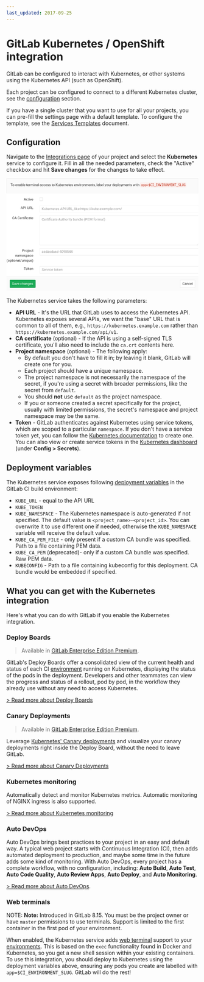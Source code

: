 ```yaml
---
last_updated: 2017-09-25
---
```


# GitLab Kubernetes / OpenShift integration

GitLab can be configured to interact with Kubernetes, or other systems using the
Kubernetes API (such as OpenShift).

Each project can be configured to connect to a different Kubernetes cluster, see
the [configuration](#configuration) section.

If you have a single cluster that you want to use for all your projects,
you can pre-fill the settings page with a default template. To configure the
template, see the [Services Templates](services_templates.md) document.

## Configuration

Navigate to the [Integrations page](project_services.md#accessing-the-project-services)
of your project and select the **Kubernetes** service to configure it. Fill in
all the needed parameters, check the "Active" checkbox and hit **Save changes**
for the changes to take effect.

![Kubernetes configuration settings](img/kubernetes_configuration.png)

The Kubernetes service takes the following parameters:

- **API URL** -
  It's the URL that GitLab uses to access the Kubernetes API. Kubernetes
  exposes several APIs, we want the "base" URL that is common to all of them,
  e.g., `https://kubernetes.example.com` rather than `https://kubernetes.example.com/api/v1`.
- **CA certificate** (optional) -
  If the API is using a self-signed TLS certificate, you'll also need to include
  the `ca.crt` contents here.
- **Project namespace** (optional) - The following apply:
  - By default you don't have to fill it in; by leaving it blank, GitLab will
    create one for you.
  - Each project should have a unique namespace.
  - The project namespace is not necessarily the namespace of the secret, if
    you're using a secret with broader permissions, like the secret from `default`.
  - You should **not** use `default` as the project namespace.
  - If you or someone created a secret specifically for the project, usually
    with limited permissions, the secret's namespace and project namespace may
    be the same.
- **Token** -
  GitLab authenticates against Kubernetes using service tokens, which are
  scoped to a particular `namespace`. If you don't have a service token yet,
  you can follow the
  [Kubernetes documentation](https://kubernetes.io/docs/tasks/configure-pod-container/configure-service-account/)
  to create one. You can also view or create service tokens in the
  [Kubernetes dashboard](https://kubernetes.io/docs/tasks/access-application-cluster/web-ui-dashboard/#config)
  (under **Config > Secrets**).

## Deployment variables

The Kubernetes service exposes following
[deployment variables](../../../ci/variables/README.md#deployment-variables) in the
GitLab CI build environment:

- `KUBE_URL` - equal to the API URL
- `KUBE_TOKEN`
- `KUBE_NAMESPACE` - The Kubernetes namespace is auto-generated if not specified.
  The default value is `<project_name>-<project_id>`. You can overwrite it to
  use different one if needed, otherwise the `KUBE_NAMESPACE` variable will
  receive the default value.
- `KUBE_CA_PEM_FILE` - only present if a custom CA bundle was specified. Path
  to a file containing PEM data.
- `KUBE_CA_PEM` (deprecated)- only if a custom CA bundle was specified. Raw PEM data.
- `KUBECONFIG` - Path to a file containing kubeconfig for this deployment. CA bundle would be embedded if specified.

## What you can get with the Kubernetes integration

Here's what you can do with GitLab if you enable the Kubernetes integration.

### Deploy Boards

> Available in [GitLab Enterprise Edition Premium][ee].

GitLab's Deploy Boards offer a consolidated view of the current health and
status of each CI [environment](../../../ci/environments.md) running on Kubernetes,
displaying the status of the pods in the deployment. Developers and other
teammates can view the progress and status of a rollout, pod by pod, in the
workflow they already use without any need to access Kubernetes.

[> Read more about Deploy Boards](https://docs.gitlab.com/ee/user/project/deploy_boards.html)

### Canary Deployments

> Available in [GitLab Enterprise Edition Premium][ee].

Leverage [Kubernetes' Canary deployments](https://kubernetes.io/docs/concepts/cluster-administration/manage-deployment/#canary-deployments)
and visualize your canary deployments right inside the Deploy Board, without
the need to leave GitLab.

[> Read more about Canary Deployments](https://docs.gitlab.com/ee/user/project/canary_deployments.html)

### Kubernetes monitoring

Automatically detect and monitor Kubernetes metrics. Automatic monitoring of
NGINX ingress is also supported.

[> Read more about Kubernetes monitoring](./prometheus_library/kubernetes.md)

### Auto DevOps

Auto DevOps brings best practices to your project in an easy and default way.
A typical web project starts with Continuous Integration (CI), then adds
automated deployment to production, and maybe some time in the future adds some
kind of monitoring. With Auto DevOps, every project has a complete workflow,
with no configuration, including: **Auto Build**, **Auto Test**, **Auto Code Quality**,
**Auto Review Apps**, **Auto Deploy**, and **Auto Monitoring**.

[> Read more about Auto DevOps](../../../topics/autodevops/index.md).

### Web terminals

NOTE: **Note:**
Introduced in GitLab 8.15. You must be the project owner or have `master` permissions
to use terminals. Support is limited to the first container in the
first pod of your environment.

When enabled, the Kubernetes service adds [web terminal](../../../ci/environments.md#web-terminals)
support to your [environments](../../../ci/environments.md). This is based on the `exec` functionality found in
Docker and Kubernetes, so you get a new shell session within your existing
containers. To use this integration, you should deploy to Kubernetes using
the deployment variables above, ensuring any pods you create are labelled with
`app=$CI_ENVIRONMENT_SLUG`. GitLab will do the rest!

[ee]: https://about.gitlab.com/gitlab-ee/
